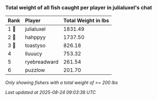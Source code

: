 ### Total weight of all fish caught per player in julialuxel's chat

| Rank  | Player       | Total Weight in lbs |
|:------|:-------------|:--------------------|
| 1 🥇  | julialuxel   | 1831.49             |
| 2 🥈  | hahppyy      | 1737.50             |
| 3 🥉  | toastyso     | 826.18              |
| 4     | lluuucy      | 753.32              |
| 5     | ryebreadward | 261.54              |
| 6     | puzzlow      | 201.70              |

_Only showing fishers with a total weight of >= 200 lbs_

_Last updated at 2025-08-24 09:03:38 UTC_